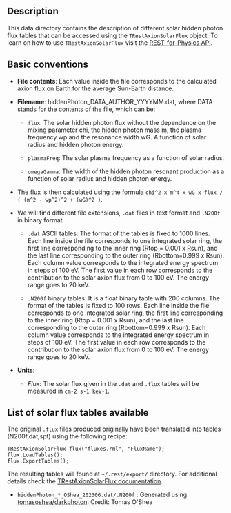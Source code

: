 
## Description

This data directory contains the description of different solar hidden photon flux tables that can be accessed using the `TRestAxionSolarFlux` object. To learn on how to use `TRestAxionSolarFlux` visit the [REST-for-Physics API](https://sultan.unizar.es/rest/).

## Basic conventions

- **File contents**: Each value inside the file corresponds to the calculated axion flux on Earth for the average Sun-Earth distance.

- **Filename**: hiddenPhoton_DATA_AUTHOR_YYYYMM.dat, where DATA stands for the contents of the file, which can be:

	+ `flux`: The solar hidden photon flux without the dependence on the mixing parameter chi, the hidden photon mass m, the plasma frequency wp and the resonance width wG. A function of solar radius and hidden photon energy.

	+ `plasmaFreq`: The solar plasma frequency as a function of solar radius.

	+ `omegaGamma`: The width of the hidden photon resonant production as a function of solar radius and hidden photon energy.

- The flux is then calculated using the formula `chi^2 x m^4 x wG x flux / ( (m^2 - wp^2)^2 + (wG)^2 )`.

- We will find different file extensions, `.dat` files in text format and `.N200f` in binary format.

	+ `.dat` ASCII tables: The format of the tables is fixed to 1000 lines. Each line inside the file corresponds to one integrated solar ring, the first line corresponding to the inner ring (Rtop = 0.001 x Rsun), and the last line corresponding to the outer ring (Rbottom=0.999 x Rsun). Each column value corresponds to the integrated energy spectrum in steps of 100 eV. The first value in each row corresponds to the contribution to the solar axion flux from 0 to 100 eV. The energy range goes to 20 keV.

	+ `.N200f` binary tables: It is a float binary table with 200 columns. The format of the tables is fixed to 100 rows. Each line inside the file corresponds to one integrated solar ring, the first line corresponding to the inner ring (Rtop = 0.001 x Rsun), and the last line corresponding to the outer ring (Rbottom=0.999 x Rsun). Each column value corresponds to the integrated energy spectrum in steps of 100 eV. The first value in each row corresponds to the contribution to the solar axion flux from 0 to 100 eV. The energy range goes to 20 keV.

- **Units**:
	+ *Flux*: The solar flux given in the `.dat` and `.flux` tables will be measured in `cm-2 s-1 keV-1`.

## List of solar flux tables available

The original `.flux` files produced originally have been translated into tables (N200f,dat,spt) using the following recipe:

```
TRestAxionSolarFlux flux("fluxes.rml", "FluxName");
flux.LoadTables();
flux.ExportTables();
```

The resulting tables will found at `~/.rest/export/` directory. For additional details check the [TRestAxionSolarFlux documentation](https://sultan.unizar.es/rest/classTRestAxionSolarFlux.html).

- `hiddenPhoton_*_OShea_202306.dat/.N200f` : Generated using [tomasoshea/darkphoton](https://github.com/tomasoshea/darkphoton). Credit: Tomas O'Shea

